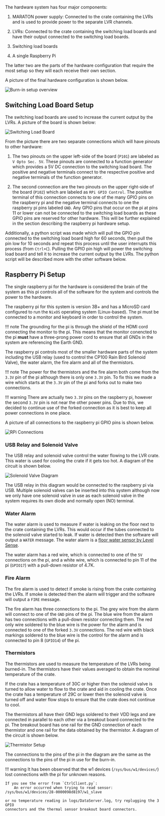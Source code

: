 The hardware system has four major components:

1. MARATON power supply: Connected to the crate containing the LVRs and
    is used to provide power to the separate LVR channels.

2. LVRs: Connected to the crate containing the switching load boards and
    have their output connected to the switching load boards.

3. Switching load boards
4. A single Raspberry Pi

The latter two are the parts of the hardware configuration that require the
most setup so they will each receive their own section.

A picture of the final hardware configuration is shown below.

![Burn-in setup overview](full_lvr_burnin_setup.png)


## Switching Load Board Setup
The switching load boards are used to increase the current output by the
LVRs. A picture of the board is shown below:

![Switching Load Board](switching_load_board.png)

From the picture there are two separate connections which will have pinouts
to other hardware:

1. The two pinouts on the upper left-side of the board (`P101`) are labeled as
    `V Opto Sec. 5V`. These pinouts are connected to a function generator which
    provides a 5V DC connection to the switching load board. The positive and
    negative terminals connect to the respective positive and negative terminals of
    the function generator.

2. The second connection are the two pinouts on the upper right-side of the
    board (`P102`) which are labeled as `RPi GPIO Control`. The positive
    terminal of this connection connects to one of the many GPIO pins on the
    raspberry pi and the negative terminal connects to one the raspberry pi
    pins labeled `GND`. Any GPIO pins that occur on the pi at pins 11 or lower
    can not be connected to the switching load boards as these GPIO pins are
    reserved for other hardware. This will be further explained in the section
    describing the raspberry pi hardware setup.

Additionally, a python script was made which will pull the GPIO pin
connected to the switching load board high for 60 seconds, then pull
the pin low for 10 seconds and repeat this process until the user
interrupts this process (from `Ctrl+C`). Pulling the GPIO pin high will
power the switching load board and tell it to increase the current
output by the LVRs. The python script will be described more with the
other software below.


## Raspberry Pi Setup
The single raspberry pi for the hardware is considered the brain of the
system as this pi controls all of the software for the system and controls
the power to the hardware.

The raspberry pi for this system is version 3B+ and has a MicroSD card
configured to run the `NixOS` operating system (Linux-based). The pi must
be connected to a monitor and keyboard in order to control the system.

!!! note
    The grounding for the pi is through the shield of the HDMI cord
    connecting the monitor to the pi. This means that the monitor conencted to
    the pi **must** have a three-prong power cord to ensure that all GNDs in
    the system are referencing the Earth GND.

The raspberry pi controls most of the smaller hardware parts of the system
including the USB relay (used to control the CP100 Rain Bird Solenoid Valve),
the water alarm, the fire alarm and all of the thermistors.

!!! note
    The power for the thermistors and the fire alarm both come from
    the `3.3V` pin of the pi although there is only one `3.3V` pin. To fix
    this we made a wire which starts at the `3.3V` pin of the pi and forks
    out to make two connections.

!!! warning
    There are actually two `3.3V` pins on the raspberry pi, however
    the second `3.3V` pin is not near the other power pins. Due to this, we
    decided to continue use of the forked connection as it is best to keep all
    power connections in one place.

A picture of all connections to the raspberry pi GPIO pins is shown below.

![RPi Connections](raspberry_pi_connections.jpg)


### USB Relay and Solenoid Valve
The USB relay and solenoid valve control the water flowing to the LVR crate.
This water is used for cooling the crate if it gets too hot. A diagram of
the circuit is shown below.

![Solenoid Valve Diagram](solenoid_valve_diagram.png)

The USB relay in this diagram would be connected to the raspberry pi via USB.
Multiple solenoid valves can be inserted into this system although now we
only have one solenoid valve in use as each solenoid valve in the system
requires its own diode and normally open (NO) terminal.

### Water Alarm
The water alarm is used to measure if water is leaking on the floor next to
the crate containing the LVRs. This would occur if the tubes connected to
the solenoid valve started to leak. If water is detected then the software
will output a `WATER` message. The water alarm is a
[floor water sensor by Level Sense](https://www.amazon.com/Floor-Water-Sensor-Flood-Detection/dp/B079YB1T8J/ref=cm_cr_srp_d_product_top?ie=UTF8 "Water Sensor on Amazon").

The water alarm has a red wire, which is connected to one of the `5V`
connections on the pi, and a white wire, which is connected to pin 11 of
the pi (`GPIO17`) with a pull-down resistor of 4.7K.

### Fire Alarm
The fire alarm is used to detect if smoke is rising from the crate
containing the LVRs. If smoke is detected then the alarm will trigger
and the software will output a `FIRE` message.

The fire alarm has three connections to the pi. The grey wire from the
alarm will connect to one of the `GND` pins of the pi. The blue wire
from the alarm has two connections with a pull-down resistor
connecting them. The red only wire soldered to the blue wire is the
power for the alarm and is connected to one of the forked `3.3V`
connections. The red wire with black markings soldered to the blue
wire is the control for the alarm and is connected to pin 8
(`GPIO14`) of the pi.

### Thermistors
The thermistors are used to measure the temperature of the LVRs being
burned-in. The thermistors have their values averaged to obtain the
nominal temperature of the crate.

If the crate has a temperature of 30C or higher then the solenoid
valve is turned to allow water to flow to the crate and aid in cooling
the crate. Once the crate has a temperature of 29C or lower then the
solenoid valve is turned off and water flow stops to ensure that
the crate does not continue to cool.

The thermistors all have their GND legs soldered to their VDD legs
and are connected in parallel to each other via a breakout board
connected to the pi. The breakout board has one rail for the GND
connection of each thermistor and one rail for the data obtained
by the thermistor. A diagram of the circuit is shown below.

![Thermistor Setup](thermistor_circuit_diagram.png)

The connections to the pins of the pi in the diagram are the same
as the connections to the pins of the pi in use for the burn-in.

!!! warning
    It has been observed that the w1 devices (`/sys/bus/w1/devices/`)
    lost connections with the pi for unknown reasons.

    If you see the error from `CtrlClient.py`:
        An error occurred when trying to read sensor: /sys/bus/w1/devices/28-0000098d8197/w1_slave

    or no temperature reading in logs/DataServer.log, try replugging the 3 GPIO
    connectors and the thermal sensor breakout board connectors.
